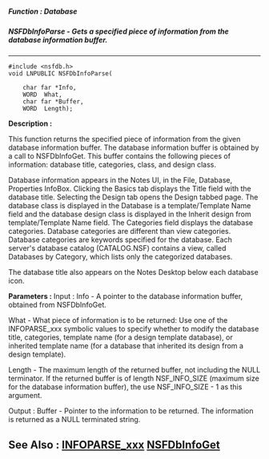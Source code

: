##### Function : Database
##### NSFDbInfoParse - Gets a specified piece of information from the database information buffer.
---
```
#include <nsfdb.h>
void LNPUBLIC NSFDbInfoParse(

	char far *Info,
	WORD  What,
	char far *Buffer,
	WORD  Length);
```
**Description :**

This function returns the specified piece of information from the given 
database information buffer.  The database information buffer is obtained by a 
call to NSFDbInfoGet.  This buffer contains the following pieces of 
information:  database title, categories, class, and design class.

Database information appears in the Notes UI, in the File, Database, Properties 
InfoBox.  Clicking the Basics tab displays the Title field with the database 
title.  Selecting the Design tab opens the Design tabbed page. The database 
class is displayed in the Database is a template/Template Name field and the 
database design class is displayed in the Inherit design from template/Template 
Name field. The Categories field displays the database categories.  Database 
categories are different than view categories.  Database categories are 
keywords specified for the database.  Each server's database catalog 
(CATALOG.NSF) contains a view, called Databases by Category, which lists only 
the categorized databases.

The database title also appears on the Notes Desktop below each database icon.  

**Parameters :**
Input :
Info  -  A pointer to the database information buffer, obtained from NSFDbInfoGet.

What  -  What piece of information is to be returned:
Use one of the INFOPARSE_xxx symbolic values to specify whether to modify the database title, categories, template name (for a design template database), or inherited template name (for a database that inherited its design from a design template).

Length  -  The maximum length of the returned buffer, not including the NULL terminator.  If the returned buffer is of length NSF_INFO_SIZE (maximum size for the database information buffer), the use NSF_INFO_SIZE - 1 as this argument.

Output :
Buffer  -  Pointer to the information to be returned.  The information is returned as a NULL terminated string.


**See Also :**
[INFOPARSE_xxx](/reference/Symb/INFOPARSE_xxx)
[NSFDbInfoGet](/reference/Func/NSFDbInfoGet)
---
